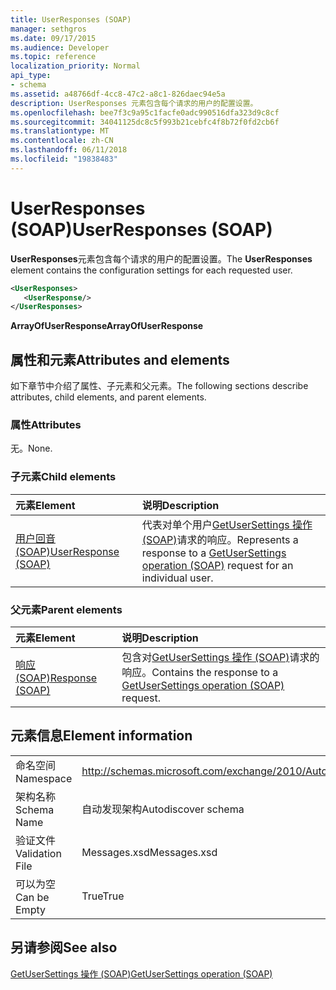 ```yaml
---
title: UserResponses (SOAP)
manager: sethgros
ms.date: 09/17/2015
ms.audience: Developer
ms.topic: reference
localization_priority: Normal
api_type:
- schema
ms.assetid: a48766df-4cc8-47c2-a8c1-826daec94e5a
description: UserResponses 元素包含每个请求的用户的配置设置。
ms.openlocfilehash: bee7f3c9a95c1facfe0adc990516dfa323d9c8cf
ms.sourcegitcommit: 34041125dc8c5f993b21cebfc4f8b72f0fd2cb6f
ms.translationtype: MT
ms.contentlocale: zh-CN
ms.lasthandoff: 06/11/2018
ms.locfileid: "19838483"
---
```

# <a name="userresponses-soap"></a><span data-ttu-id="892c8-103">UserResponses (SOAP)</span><span class="sxs-lookup"><span data-stu-id="892c8-103">UserResponses (SOAP)</span></span>

<span data-ttu-id="892c8-104">**UserResponses**元素包含每个请求的用户的配置设置。</span><span class="sxs-lookup"><span data-stu-id="892c8-104">The **UserResponses** element contains the configuration settings for each requested user.</span></span> 
  
```XML
<UserResponses>
   <UserResponse/>
</UserResponses>
```

 <span data-ttu-id="892c8-105">**ArrayOfUserResponse**</span><span class="sxs-lookup"><span data-stu-id="892c8-105">**ArrayOfUserResponse**</span></span>
## <a name="attributes-and-elements"></a><span data-ttu-id="892c8-106">属性和元素</span><span class="sxs-lookup"><span data-stu-id="892c8-106">Attributes and elements</span></span>

<span data-ttu-id="892c8-107">如下章节中介绍了属性、子元素和父元素。</span><span class="sxs-lookup"><span data-stu-id="892c8-107">The following sections describe attributes, child elements, and parent elements.</span></span>
  
### <a name="attributes"></a><span data-ttu-id="892c8-108">属性</span><span class="sxs-lookup"><span data-stu-id="892c8-108">Attributes</span></span>

<span data-ttu-id="892c8-109">无。</span><span class="sxs-lookup"><span data-stu-id="892c8-109">None.</span></span>
  
### <a name="child-elements"></a><span data-ttu-id="892c8-110">子元素</span><span class="sxs-lookup"><span data-stu-id="892c8-110">Child elements</span></span>

|<span data-ttu-id="892c8-111">**元素**</span><span class="sxs-lookup"><span data-stu-id="892c8-111">**Element**</span></span>|<span data-ttu-id="892c8-112">**说明**</span><span class="sxs-lookup"><span data-stu-id="892c8-112">**Description**</span></span>|
|:-----|:-----|
|[<span data-ttu-id="892c8-113">用户回音 (SOAP)</span><span class="sxs-lookup"><span data-stu-id="892c8-113">UserResponse (SOAP)</span></span>](userresponse-soap.md) <br/> |<span data-ttu-id="892c8-114">代表对单个用户[GetUserSettings 操作 (SOAP)](getusersettings-operation-soap.md)请求的响应。</span><span class="sxs-lookup"><span data-stu-id="892c8-114">Represents a response to a [GetUserSettings operation (SOAP)](getusersettings-operation-soap.md) request for an individual user.</span></span>  <br/> |
   
### <a name="parent-elements"></a><span data-ttu-id="892c8-115">父元素</span><span class="sxs-lookup"><span data-stu-id="892c8-115">Parent elements</span></span>

|<span data-ttu-id="892c8-116">**元素**</span><span class="sxs-lookup"><span data-stu-id="892c8-116">**Element**</span></span>|<span data-ttu-id="892c8-117">**说明**</span><span class="sxs-lookup"><span data-stu-id="892c8-117">**Description**</span></span>|
|:-----|:-----|
|[<span data-ttu-id="892c8-118">响应 (SOAP)</span><span class="sxs-lookup"><span data-stu-id="892c8-118">Response (SOAP)</span></span>](response-soap.md) <br/> |<span data-ttu-id="892c8-119">包含对[GetUserSettings 操作 (SOAP)](getusersettings-operation-soap.md)请求的响应。</span><span class="sxs-lookup"><span data-stu-id="892c8-119">Contains the response to a [GetUserSettings operation (SOAP)](getusersettings-operation-soap.md) request.</span></span>  <br/> |
   
## <a name="element-information"></a><span data-ttu-id="892c8-120">元素信息</span><span class="sxs-lookup"><span data-stu-id="892c8-120">Element information</span></span>

|||
|:-----|:-----|
|<span data-ttu-id="892c8-121">命名空间</span><span class="sxs-lookup"><span data-stu-id="892c8-121">Namespace</span></span>  <br/> |http://schemas.microsoft.com/exchange/2010/Autodiscover  <br/> |
|<span data-ttu-id="892c8-122">架构名称</span><span class="sxs-lookup"><span data-stu-id="892c8-122">Schema Name</span></span>  <br/> |<span data-ttu-id="892c8-123">自动发现架构</span><span class="sxs-lookup"><span data-stu-id="892c8-123">Autodiscover schema</span></span>  <br/> |
|<span data-ttu-id="892c8-124">验证文件</span><span class="sxs-lookup"><span data-stu-id="892c8-124">Validation File</span></span>  <br/> |<span data-ttu-id="892c8-125">Messages.xsd</span><span class="sxs-lookup"><span data-stu-id="892c8-125">Messages.xsd</span></span>  <br/> |
|<span data-ttu-id="892c8-126">可以为空</span><span class="sxs-lookup"><span data-stu-id="892c8-126">Can be Empty</span></span>  <br/> |<span data-ttu-id="892c8-127">True</span><span class="sxs-lookup"><span data-stu-id="892c8-127">True</span></span>  <br/> |
   
## <a name="see-also"></a><span data-ttu-id="892c8-128">另请参阅</span><span class="sxs-lookup"><span data-stu-id="892c8-128">See also</span></span>



[<span data-ttu-id="892c8-129">GetUserSettings 操作 (SOAP)</span><span class="sxs-lookup"><span data-stu-id="892c8-129">GetUserSettings operation (SOAP)</span></span>](getusersettings-operation-soap.md)

